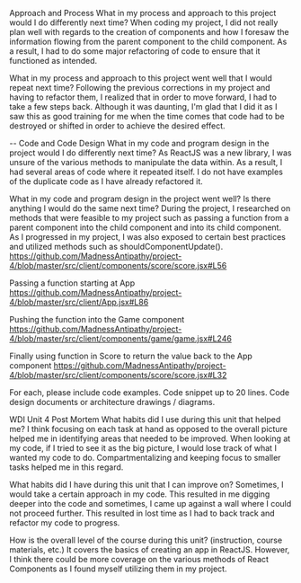 Approach and Process
What in my process and approach to this project would I do differently next time?
When coding my project, I did not really plan well with regards to the creation of components and how I foresaw the information flowing from the parent component to the child component. As a result, I had to do some major refactoring of code to ensure that it functioned as intended.

What in my process and approach to this project went well that I would repeat next time?
Following the previous corrections in my project and having to refactor them, I realized that in order to move forward, I had to take a few steps back. Although it was daunting, I'm glad that I did it as I saw this as good training for me when the time comes that code had to be destroyed or shifted in order to achieve the desired effect.

--
Code and Code Design
What in my code and program design in the project would I do differently next time?
As ReactJS was a new library, I was unsure of the various methods to manipulate the data within. As a result, I had several areas of code where it repeated itself. I do not have examples of the duplicate code as I have already refactored it.

What in my code and program design in the project went well? Is there anything I would do the same next time?
During the project, I researched on methods that were feasible to my project such as passing a function from a parent component into the child component and into its child component. As I progressed in my project, I was also exposed to certain best practices and utilized methods such as shouldComponentUpdate().
https://github.com/MadnessAntipathy/project-4/blob/master/src/client/components/score/score.jsx#L56

Passing a function starting at App
https://github.com/MadnessAntipathy/project-4/blob/master/src/client/App.jsx#L86

Pushing the function into the Game component
https://github.com/MadnessAntipathy/project-4/blob/master/src/client/components/game/game.jsx#L246

Finally using function in Score to return the value back to the App component
https://github.com/MadnessAntipathy/project-4/blob/master/src/client/components/score/score.jsx#L32

For each, please include code examples.
Code snippet up to 20 lines.
Code design documents or architecture drawings / diagrams.

WDI Unit 4 Post Mortem
What habits did I use during this unit that helped me?
I think focusing on each task at hand as opposed to the overall picture helped me in identifying areas that needed to be improved. When looking at my code, if I tried to see it as the big picture, I would lose track of what I wanted my code to do. Compartmentalizing and keeping focus to smaller tasks helped me in this regard.

What habits did I have during this unit that I can improve on?
Sometimes, I would take a certain approach in my code. This resulted in me digging deeper into the code and sometimes, I came up against a wall where I could not proceed further. This resulted in lost time as I had to back track and refactor my code to progress.

How is the overall level of the course during this unit? (instruction, course materials, etc.)
It covers the basics of creating an app in ReactJS. However, I think there could be more coverage on the various methods of React Components as I found myself utilizing them in my project.
